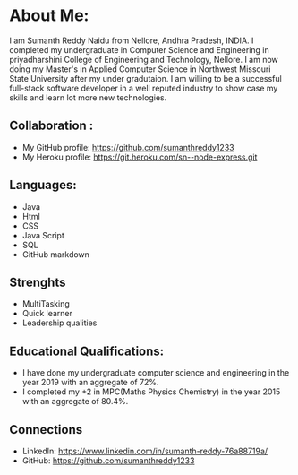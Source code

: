 # About Me: 
  I am Sumanth Reddy Naidu from Nellore, Andhra Pradesh, INDIA. I completed my undergraduate in Computer Science and Engineering in priyadharshini College of Engineering and Technology, Nellore. I am now doing my Master's in Applied Computer Science in Northwest Missouri State University after my under gradutaion. I am willing to be a successful full-stack software developer in a well reputed industry to show case my skills and learn lot more new technologies.
## Collaboration :
* My GitHub profile: https://github.com/sumanthreddy1233
* My Heroku profile: https://git.heroku.com/sn--node-express.git
## Languages:
* Java
* Html
* CSS
* Java Script
* SQL
* GitHub markdown
## Strenghts
* MultiTasking
* Quick learner
* Leadership qualities
## Educational Qualifications:
* I have done my undergraduate computer science and engineering in the year 2019 with an aggregate of 72%.
* I completed my +2 in MPC(Maths Physics Chemistry) in the year 2015 with an aggregate of 80.4%.
## Connections
* LinkedIn: https://www.linkedin.com/in/sumanth-reddy-76a88719a/
* GitHub: https://github.com/sumanthreddy1233

